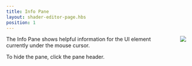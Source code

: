 ```yaml
---
title: Info Pane
layout: shader-editor-page.hbs
position: 1
---
```


<img src="/images/shader-editor/info-pane.png" style="float: right; padding: 20px; padding-top: 0px; border: 1px black;"></img>

The Info Pane shows helpful information for the UI element currently under the mouse cursor.

To hide the pane, click the pane header.
